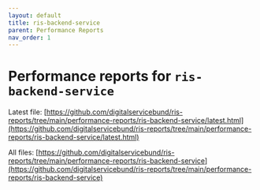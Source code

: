 ```yaml
---
layout: default
title: ris-backend-service
parent: Performance Reports
nav_order: 1
---
```


# Performance reports for `ris-backend-service`
Latest file: [https://github.com/digitalservicebund/ris-reports/tree/main/performance-reports/ris-backend-service/latest.html](https://github.com/digitalservicebund/ris-reports/tree/main/performance-reports/ris-backend-service/latest.html)

All files: [https://github.com/digitalservicebund/ris-reports/tree/main/performance-reports/ris-backend-service](https://github.com/digitalservicebund/ris-reports/tree/main/performance-reports/ris-backend-service)
